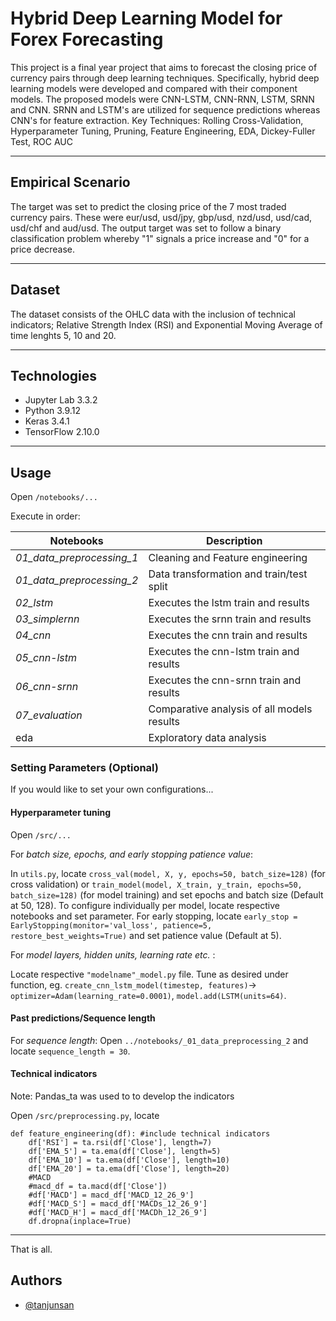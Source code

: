 # Hybrid Deep Learning Model for Forex Forecasting

This project is a final year project that aims to forecast the closing price of currency pairs through deep learning techniques. Specifically, hybrid deep learning models were developed and compared with their component models. The proposed models were CNN-LSTM, CNN-RNN, LSTM, SRNN and CNN. SRNN and LSTM's are utilized for sequence predictions whereas CNN's for feature extraction. 
Key Techniques: Rolling Cross-Validation, Hyperparameter Tuning, Pruning, Feature Engineering, EDA, Dickey-Fuller Test, ROC AUC

--------------
## Empirical Scenario
The target was set to predict the closing price of the 7 most traded currency pairs. These were eur/usd, usd/jpy, gbp/usd, nzd/usd, usd/cad, usd/chf and aud/usd. The output target was set to follow a binary classification problem whereby "1" signals a price increase and "0" for a price decrease. 

---
## Dataset
The dataset consists of the OHLC data with the inclusion of technical indicators; Relative Strength Index (RSI) and Exponential Moving Average of time lenghts 5, 10 and 20. 

---------
## Technologies
- Jupyter Lab 3.3.2 
- Python 3.9.12
- Keras 3.4.1
- TensorFlow 2.10.0 

------
## Usage

Open `/notebooks/...`

Execute in order: 

|Notebooks|Description|
|--------------------------|-|
|_01_data_preprocessing_1_|Cleaning and Feature engineering|
| _01_data_preprocessing_2_|Data transformation and train/test split|
|_02_lstm_|Executes the lstm train and results|
|_03_simplernn_|Executes the srnn train and results|
|_04_cnn_|Executes the cnn train and results|
|_05_cnn-lstm_|Executes the cnn-lstm train and results|
|_06_cnn-srnn_|Executes the cnn-srnn train and results|
|_07_evaluation_|Comparative analysis of all models results|
|eda|Exploratory data analysis|

### Setting Parameters (Optional)
If you would like to set your own configurations...
#### Hyperparameter tuning

Open `/src/...`


For _batch size, epochs, and early stopping patience value_: 

In `utils.py`, locate `cross_val(model, X, y, epochs=50, batch_size=128)` (for cross validation) or `train_model(model, X_train, y_train, epochs=50, batch_size=128)` (for model training) and set epochs and batch size (Default at 50, 128). To configure individually per model, locate respective notebooks and set parameter. For early stopping, locate `early_stop = EarlyStopping(monitor='val_loss', patience=5, restore_best_weights=True)` and set patience value (Default at 5). 

For _model layers, hidden units, learning rate etc._ :

Locate respective `"modelname"_model.py` file. Tune as desired under function, eg. `create_cnn_lstm_model(timestep, features)`-> `optimizer=Adam(learning_rate=0.0001)`, `model.add(LSTM(units=64)`. 

#### Past predictions/Sequence length
For _sequence length_:
Open `../notebooks/_01_data_preprocessing_2` and locate `sequence_length = 30`.

#### Technical indicators
Note: Pandas_ta was used to to develop the indicators

Open `/src/preprocessing.py`, locate 

```
def feature_engineering(df): #include technical indicators
    df['RSI'] = ta.rsi(df['Close'], length=7)
    df['EMA_5'] = ta.ema(df['Close'], length=5)
    df['EMA_10'] = ta.ema(df['Close'], length=10)
    df['EMA_20'] = ta.ema(df['Close'], length=20)
    #MACD
    #macd_df = ta.macd(df['Close'])
    #df['MACD'] = macd_df['MACD_12_26_9']
    #df['MACD_S'] = macd_df['MACDs_12_26_9']
    #df['MACD_H'] = macd_df['MACDh_12_26_9']
    df.dropna(inplace=True)
```
-------

That is all. 




## Authors

- [@tanjunsan](https://www.github.com/Jun-San-21)


